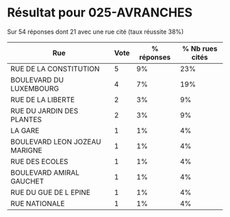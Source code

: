 # Résultat pour 025-AVRANCHES

Sur 54 réponses dont 21 avec une rue cité (taux réussite 38%)

| Rue | Vote | % réponses | % Nb rues cités|
|-----|------|------------|----------------|
| RUE DE LA CONSTITUTION | 5 | 9% | 23%|
| BOULEVARD DU LUXEMBOURG | 4 | 7% | 19%|
| RUE DE LA LIBERTE | 2 | 3% | 9%|
| RUE DU JARDIN DES PLANTES | 2 | 3% | 9%|
| LA GARE | 1 | 1% | 4%|
| BOULEVARD LEON JOZEAU MARIGNE | 1 | 1% | 4%|
| RUE DES ECOLES | 1 | 1% | 4%|
| BOULEVARD AMIRAL GAUCHET | 1 | 1% | 4%|
| RUE DU GUE DE L EPINE | 1 | 1% | 4%|
| RUE NATIONALE | 1 | 1% | 4%|
